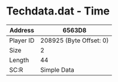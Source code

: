 #  Techdata.dat - Time
Address   | 6563D8
----------|-------------
Player ID | 208925 (Byte Offset: 0)
Size 	  | 2
Length 	  | 44
SC:R      | Simple Data


